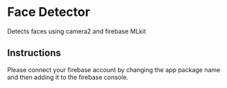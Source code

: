 # Face Detector  
Detects faces using camera2 and firebase MLkit  
  
## Instructions  
Please connect your firebase account by changing the app package name and then adding it to the firebase console.  

